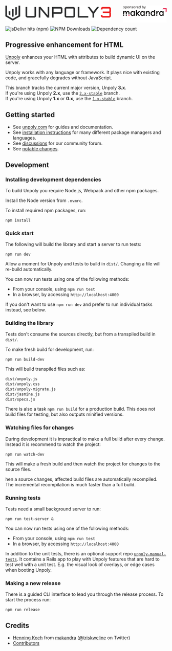 <p>
  <a href="https://makandra.de/">
    <picture>
      <source media="(prefers-color-scheme: light)" srcset="media/sponsored-by-makandra.light.svg">
      <source media="(prefers-color-scheme: dark)" srcset="media/sponsored-by-makandra.dark.svg">
      <img align="right" width="27%" alt="Sponsored by makandra" src="media/sponsored-by-makandra.light.svg">
    </picture>
  </a>

  <a href="https://unpoly.com">
    <picture>
      <source media="(prefers-color-scheme: light)" srcset="media/unpoly-logo.light.svg">
      <source media="(prefers-color-scheme: dark)" srcset="media/unpoly-logo.dark.svg">
      <img width="330" alt="Unpoly 3" role="heading" aria-level="1" src="media/unpoly-logo.light.svg">
    </picture>
  </a>
</p>

<p>
  <img alt="jsDelivr hits (npm)" src="https://img.shields.io/jsdelivr/npm/hy/unpoly">
  <img alt="NPM Downloads" src="https://img.shields.io/npm/dy/unpoly?label=npm">
  <img alt="Dependency count" src="https://badgen.net/bundlephobia/dependency-count/unpoly?label=dependencies&color=grey">
</p>


Progressive enhancement for HTML
--------------------------------

[Unpoly](https://unpoly.com) enhances your HTML with attributes to build dynamic UI on the server.

Unpoly works with any language or framework. It plays nice with existing code, and gracefully degrades without JavaScript.

This branch tracks the current major version, Unpoly **3.x**.\
If you're using Unpoly **2.x**, use the [`2.x-stable`](https://github.com/unpoly/unpoly/tree/2.x-stable) branch.\
If you're using Unpoly **1.x** or **0.x**, use the [`1.x-stable`](https://github.com/unpoly/unpoly/tree/1.x-stable) branch.


Getting started
---------------

- See [unpoly.com](https://unpoly.com) for guides and documentation.
- See [installation instructions](https://unpoly.com/install) for many different package managers and languages.
- See [discussions](https://github.com/unpoly/unpoly/discussions) for our community forum.
- See [notable changes](https://unpoly.com/changes).


Development
-----------

### Installing development dependencies

To build Unpoly you require Node.js, Webpack and other npm packages.

Install the Node version from `.nvmrc`.

To install required npm packages, run:

```
npm install
```

### Quick start

The following will build the library and start a server to run tests:

```
npm run dev
```

Allow a moment for Unpoly and tests to build in `dist/`. Changing a file will re-build automatically.

You can now run tests using one of the following methods:

- From your console, using `npm run test`
- In a browser, by accessing `http://localhost:4000` 

If you don't want to use `npm run dev` and prefer to run individual tasks instead, see below.


### Building the library

Tests don't consume the sources directly, but from a transpiled build in `dist/`.

To make fresh build for development, run:

```
npm run build-dev
```

This will build transpiled files such as:

```
dist/unpoly.js
dist/unpoly.css
dist/unpoly-migrate.js
dist/jasmine.js
dist/specs.js
```

There is also a task `npm run build` for a production build. This does not build files for testing, but also outputs minified versions.

### Watching files for changes

During development it is impractical to make a full build after every change. Instead it is recommend to watch the project:

```
npm run watch-dev
```

This will make a fresh build and then watch the project for changes to the source files. 

hen a source changes, affected build files are automatically recompiled. The incremental recompilation is much faster than a full build.

### Running tests

Tests need a small background server to run:

```
npm run test-server &
```

You can now run tests using one of the following methods:

- From your console, using `npm run test`
- In a browser, by accessing `http://localhost:4000`

In addition to the unit tests, there is an optional support repo [`unpoly-manual-tests`](https://github.com/unpoly/unpoly-manual-tests). It contains a Rails app to play with Unpoly features that are hard to test well with a unit test. E.g. the visual look of overlays, or edge cases when booting Unpoly.

### Making a new release

There is a guided CLI interface to lead you through the release process. To start the process run:

```
npm run release
```



Credits
-------

- [Henning Koch](mailto:henning.koch@makandra.de) from [makandra](https://makandra.com) ([@triskweline](https://twitter.com/triskweline) on Twitter)
- [Contributors](https://github.com/unpoly/unpoly/graphs/contributors)

